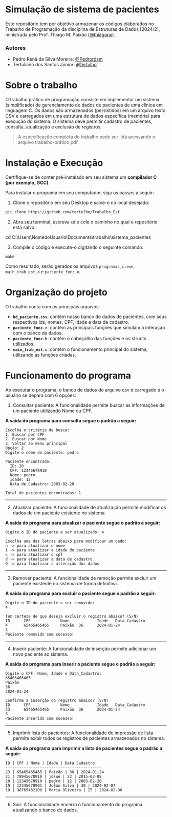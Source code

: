 # Simulação de sistema de pacientes
Este repositório tem por objetivo armazenar os códigos elaborados no Trabalho de Programação da disciplina de Estruturas de Dados [2024/2], ministrada pelo Prof. Thiago M. Paixão ([@thiagopx](https://github.com/thiagopx)).

### Autores

- Pedro Renã da Silva Moreira: [@Pedrordsm](https://github.com/Pedrordsm)
- Tertuliano dos Santos Junior: [@tertulho](https://github.com/tertulho)

# Sobre o trabalho

O trabalho prático de programação consiste em implementar um sistema (simplificado) de gerenciamento
de dados de pacientes de uma clínica em linguagem C. Os dados são armazenados (persistidos)
em um arquivo texto CSV e carregados em uma estrutura de dados específica (memória) para execução
do sistema. O sistema deve permitir cadastro de pacientes, consulta, atualização e exclusão de registros.

> A especificação completa do trabalho pode ser lida acessando o arquivo trabalho-prático.pdf

# Instalação e Execução
Certifique-se de conter pré-instalado em seu sistema um **compilador C (por exemplo, GCC)**. 
 
Para instalar o programa em seu computador, siga os passos a seguir:
1. Clone o repositório em seu Desktop e salve-o no local desejado:
```bash
git clone https://github.com/tertulho/Trabalho_Est
```
2. Abra seu terminal, escreva ```cd``` e cole o caminho no qual o repositório está salvo.

cd C:\Users\NomedoUsuario\Documents\trabalho\sistema_pacientes

3. Compile o código e execute-o digitando o seguinte comando:
```
make
```
Como resultado, serão gerados os arquivos ```programas_c.exe```, ```main_trab_est.o``` e ```paciente_func.o```. 


# Organização do projeto
O trabalho conta com os principais arquivos:

- **`bd_paciente.csv`**: contém nosso banco de dados de pacientes, com seus respectivos ids, nomes, CPF, idade e data de cadastro.
- **`paciente_func.c`**: contém as principais funções que simulam a interação com o banco de dados.
- **`paciente_func.h`**: contém o cabeçalho das funções e os structs utilizados.
- **`main_trab_est.c`**: contém o funcionamento principal do sistema, utilizando as funções criadas.

# Funcionamento do programa
Ao executar o programa, o banco de dados do arquivo csv é carregado e o usuário se depara com 6 opções:

1. Consultar paciente: A funcionalidade permite buscar as informações de um paciente utilizando Nome ou CPF.

**A saída do programa para consulta segue o padrão a seguir:**
```
Escolha o critério de busca:
1. Buscar por CPF
2. Buscar por Nome
3. Voltar ao menu principal
Opção: 2
Digite o nome do paciente: pedro

Paciente encontrado:
  ID: 20
  CPF: 12345678910
  Nome: pedro
  Idade: 12
  Data de Cadastro: 2003-02-20

Total de pacientes encontrados: 1
```
---

2. Atualizar paciente: A funcionalidade de atualização permite modificar os dados de um paciente existente no sistema.

**A saída do programa para atualizar o paciente segue o padrão a seguir:**
```
Digite o ID do paciente a ser atualizado: 4

Escolha uma das letras abaixo para modificar um dado:
n -> para atualizar o nome
i -> para atualizar a idade do paciente
c -> para atualizar o cpf
d -> para atualizar a data de cadastro
Q -> para finalizar a alteração dos dados

```
---

3. Remover paciente: A funcionalidade de remoção permite excluir um paciente existente no sistema de forma definitiva.

**A saída do programa para excluir o paciente segue o padrão a seguir:**
```
Digite o ID do paciente a ser removido: 
4

Tem certeza de que deseja excluir o registro abaixo? (S/N)
ID      CPF             Nome            Idade   Data_Cadastro
4       65465465465     Paixão  36      2024-01-24
S
Paciente removido com sucesso!
```
---

4. Inserir paciente: A funcionalidade de inserção permite adicionar um novo paciente ao sistema.

**A saída do programa para inserir o paciente segue o padrão a seguir:**
```
Digite o CPF, Nome, Idade e Data_Cadastro:
65465465465 
Paixão
36
2024-01-24  

Confirma a inserção do registro abaixo? (S/N)
ID      CPF             Nome            Idade   Data_Cadastro
23      65465465465     Paixão  36      2024-01-24
S
Paciente inserido com sucesso!
```
---

5. Imprimir lista de pacientes: A funcionalidade de impressão de lista permite exibir todos os registros de pacientes armazenados no sistema.

**A saída do programa para imprimir a lista de pacientes segue o padrão a seguir:**
```
ID | CPF | Nome | Idade | Data Cadastro
------------------------------------------
23 | 65465465465 | Paixão | 36 | 2024-01-24
21 | 78945678910 | josue | 22 | 2015-02-08
20 | 12345678910 | pedro | 12 | 2003-02-20
19 | 12345678901 | Jo├úo Silva | 30 | 2024-02-07
18 | 98765432100 | Maria Oliveira | 25 | 2024-02-06
```
---

6. Sair: A funcionalidade encerra o funcionamento do programa atualizando o banco de dados.
